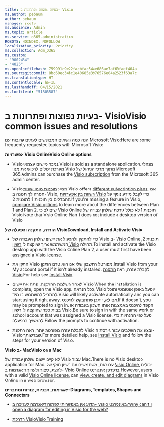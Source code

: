 ```yaml
---
title: בעיות נפוצות ופתרונות ב- Visio
ms.author: pebaum
author: pebaum
manager: scotv
ms.audience: Admin
ms.topic: article
ms.service: o365-administration
ROBOTS: NOINDEX, NOFOLLOW
localization_priority: Priority
ms.collection: Adm_O365
ms.custom:
- "9002484"
- "4825"
ms.openlocfilehash: 759991c9e22facbfac54ae686ae7af60faef404a
ms.sourcegitcommit: 8bc60ec34bc1e40685e3976576e04a2623f63a7c
ms.translationtype: HT
ms.contentlocale: he-IL
ms.lasthandoff: 04/15/2021
ms.locfileid: "51806587"
---
```

# <a name="visio-common-issues-and-resolutions"></a><span data-ttu-id="3d623-102">בעיות נפוצות ופתרונות ב- Visio</span><span class="sxs-lookup"><span data-stu-id="3d623-102">Visio common issues and resolutions</span></span>

<span data-ttu-id="3d623-103">הנה כמה נושאים המבוקשים לעתים קרובות עם Microsoft Visio:</span><span class="sxs-lookup"><span data-stu-id="3d623-103">Here are some frequently requested topics with Microsoft Visio:</span></span>

<span data-ttu-id="3d623-104">**אפשרויות Visio Online**</span><span class="sxs-lookup"><span data-stu-id="3d623-104">**Visio Online options**</span></span>

- <span data-ttu-id="3d623-105">Visio נמכר כ[יישום עצמאי](https://products.office.com/visio/flowchart-software).</span><span class="sxs-lookup"><span data-stu-id="3d623-105">Visio is sold as a [standalone application](https://products.office.com/visio/flowchart-software).</span></span> <span data-ttu-id="3d623-106">מנהלי מערכת יכולים לרכוש את [מנוי Visio](https://docs.microsoft.com/alchemyinsights/purchase-visio-subscription) מתוך מרכז הניהול של Microsoft 365.</span><span class="sxs-lookup"><span data-stu-id="3d623-106">Admins can purchase the [Visio subscription](https://docs.microsoft.com/alchemyinsights/purchase-visio-subscription) from the Microsoft 365 admin center.</span></span>

- <span data-ttu-id="3d623-107">Visio מציע [תוכניות מינוי שונות](https://products.office.com/visio/microsoft-visio-plans-and-pricing-compare-visio-options).</span><span class="sxs-lookup"><span data-stu-id="3d623-107">Visio offers [different subscription plans](https://products.office.com/visio/microsoft-visio-plans-and-pricing-compare-visio-options).</span></span> <span data-ttu-id="3d623-108">אם חסרה לך תכונה ב- Visio, [השוות בין אפשרויות Visio](https://products.office.com/visio/microsoft-visio-plans-and-pricing-compare-visio-options) כדי לקבל מידע נוסף על ההבדלים בין תוכנית 1 לתוכנית 2.</span><span class="sxs-lookup"><span data-stu-id="3d623-108">If you're missing a feature in Visio, [compare Visio options](https://products.office.com/visio/microsoft-visio-plans-and-pricing-compare-visio-options) to learn more about the differences between Plan 1 and Plan 2.</span></span>  <span data-ttu-id="3d623-109">שים לב כי Visio Online תוכנית 1 לא כולל גירסת שולחן עבודה של Visio.</span><span class="sxs-lookup"><span data-stu-id="3d623-109">Note that Visio Online Plan 1 does not include a desktop version of Visio.</span></span>

<span data-ttu-id="3d623-110">**הורדה, התקנה והפעלה של Visio**</span><span class="sxs-lookup"><span data-stu-id="3d623-110">**Download, Install and Activate Visio**</span></span>

- <span data-ttu-id="3d623-111">כדי להתקין ולהפעיל את יישום שולחן העבודה של Visio ב- Visio Online תוכנית 2, המשתמש צריך שיוקצה לו [רשיון Visio](https://docs.microsoft.com/microsoft-365/admin/add-users/add-users) תחילה.</span><span class="sxs-lookup"><span data-stu-id="3d623-111">To install and activate the Visio desktop app with the Visio Online Plan 2, a user must first have been assigned a [Visio license](https://docs.microsoft.com/microsoft-365/admin/add-users/add-users).</span></span>

- <span data-ttu-id="3d623-112">התקן את Visio מפורטל החשבון שלי אם הוא טרם הותקן.</span><span class="sxs-lookup"><span data-stu-id="3d623-112">Install Visio from your My account portal if it isn't already installed.</span></span> <span data-ttu-id="3d623-113">לקבלת עזרה, ראה [התקנת Visio](https://support.office.com/article/f98f21e3-aa02-4827-9167-ddab5b025710).</span><span class="sxs-lookup"><span data-stu-id="3d623-113">For help see [Install Visio](https://support.office.com/article/f98f21e3-aa02-4827-9167-ddab5b025710).</span></span>

- <span data-ttu-id="3d623-114">לאחר השלמת ההתקנה, פתח את יישום Visio.</span><span class="sxs-lookup"><span data-stu-id="3d623-114">When the installation is complete, open the Visio app.</span></span> <span data-ttu-id="3d623-115">ככל הנראה, Visio יופעל באופן אוטומטי ותוכל להתחיל להשתמש בו מיד.</span><span class="sxs-lookup"><span data-stu-id="3d623-115">Visio will likely activate automatically and you can start using it right away.</span></span> <span data-ttu-id="3d623-116">אם לא, ייתכן שתתבקש להיכנס.</span><span class="sxs-lookup"><span data-stu-id="3d623-116">If it doesn't, you may be prompted to sign in.</span></span> <span data-ttu-id="3d623-117">הקפד להיכנס באמצעות אותו חשבון בעבודה או בבית ספר שהוקצה לו רשיון Visio.</span><span class="sxs-lookup"><span data-stu-id="3d623-117">Be sure to sign in with the same work or school account that was assigned a Visio license.</span></span> <span data-ttu-id="3d623-118">פעל לפי ההנחיות כדי להמשיך בהפעלה.</span><span class="sxs-lookup"><span data-stu-id="3d623-118">Follow the prompts to continue with activation.</span></span>

- <span data-ttu-id="3d623-119">לקבלת עזרה מפורטת יותר, ראה [התקנת Visio](https://support.office.com/article/f98f21e3-aa02-4827-9167-ddab5b025710) ובצע את השלבים עבור גירסת ה- Visio שברשותך.</span><span class="sxs-lookup"><span data-stu-id="3d623-119">For more detailed help, see [Install Visio](https://support.office.com/article/f98f21e3-aa02-4827-9167-ddab5b025710) and follow the steps for your version of Visio.</span></span>

<span data-ttu-id="3d623-120">**Visio ב- Mac**</span><span class="sxs-lookup"><span data-stu-id="3d623-120">**Visio on a Mac**</span></span>

<span data-ttu-id="3d623-121">לא קיים יישום שולחן עבודה של Visio עבור Mac.</span><span class="sxs-lookup"><span data-stu-id="3d623-121">There is no Visio desktop application for Mac.</span></span> <span data-ttu-id="3d623-122">עם זאת, משתמשים עם רשיון חוקי של [Visio Online](https://docs.microsoft.com/microsoft-365/admin/add-users/add-users), יכולים [להציג, ליצור ולערוך דיאגרמות](https://support.office.com/article/06f04845-91b8-4e8f-881f-a43c970735fc) ב- Visio Online בדפדפן אינטרנט.</span><span class="sxs-lookup"><span data-stu-id="3d623-122">However, users with a valid [Visio Online license](https://docs.microsoft.com/microsoft-365/admin/add-users/add-users), can [view, create, and edit diagrams](https://support.office.com/article/06f04845-91b8-4e8f-881f-a43c970735fc) in Visio Online in a web browser.</span></span>

<span data-ttu-id="3d623-123">**דיאגרמות, תבניות, צורות ומחברים**</span><span class="sxs-lookup"><span data-stu-id="3d623-123">**Diagrams, Templates, Shapes and Connectors**</span></span>

- [<span data-ttu-id="3d623-124">מדוע אין באפשרותי לפתוח דיאגרמה לעריכה ב- Visio באינטרנט?</span><span class="sxs-lookup"><span data-stu-id="3d623-124">Why can't I open a diagram for editing in Visio for the web?</span></span>](https://support.microsoft.com/office/ea4a23d3-21d3-4878-945e-cf1be4140357)

- [<span data-ttu-id="3d623-125">הדרכת Visio</span><span class="sxs-lookup"><span data-stu-id="3d623-125">Visio Training</span></span>](https://support.office.com/article/visio-training-e058bcfa-1d90-4653-afc6-e84d54cf94a6)
